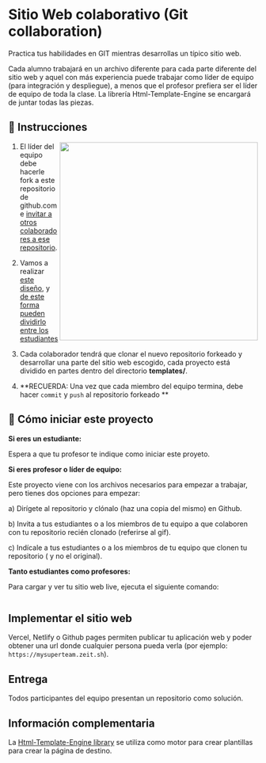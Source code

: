 # Sitio Web colaborativo (Git collaboration)

Practica tus habilidades en GIT mientras desarrollas un típico sitio web.

Cada alumno trabajará en un archivo diferente para cada parte diferente del sitio web y aquel con más experiencia puede trabajar como líder de equipo (para integración y despliegue), a menos que el profesor prefiera ser el líder de equipo de toda la clase. La librería Html-Template-Engine se encargará de juntar todas las piezas.


## 📝 Instrucciones

<img align="right" height="400" src="https://github.com/breatheco-de/exercise-collaborative-html-website/blob/master/website1/designs/guide.jpg?raw=true" />

1. El líder del equipo debe hacerle fork a este repositorio de github.com e [invitar a otros colaboradores a ese repositorio](https://github.com/breatheco-de/exercise-git-collabration/blob/master/iOBmU5zYqA.gif).

2. Vamos a realizar [este diseño](https://raw.githubusercontent.com/breatheco-de/exercise-collaborative-html-website/master/website1/designs/thumb.jpg), y [de este forma pueden dividirlo entre los estudiantes](https://github.com/breatheco-de/exercise-collaborative-html-website/blob/master/website1/designs/guide.jpg?raw=true)

3. Cada colaborador tendrá que clonar el nuevo repositorio forkeado y desarrollar una parte del sitio web escogido, cada proyecto está dividido en partes dentro del directorio **templates/**.

4. **RECUERDA: Una vez que cada miembro del equipo termina, debe hacer `commit` y `push` al repositorio forkeado **

## 🌱  Cómo iniciar este proyecto


**Si eres un estudiante:**

Espera a que tu profesor te indique como iniciar este proyeto.

**Si eres profesor o líder de equipo:**


Este proyecto viene con los archivos necesarios para empezar a trabajar, pero tienes dos opciones para empezar:

a) Dirígete al repositorio y clónalo (haz una copia del mismo) en Github.


b) Invita a tus estudiantes o a los miembros de tu equipo a que colaboren con tu repositorio recién clonado (referirse al gif).

c) Indícale a tus estudiantes o a los miembros de tu equipo que clonen tu repositorio ( y no el original).

**Tanto estudiantes como profesores:**

Para cargar y ver tu sitio web live, ejecuta el siguiente comando:

```bash

```

## Implementar el sitio web

Vercel, Netlify o Github pages permiten publicar tu aplicación web y poder obtener una url donde cualquier persona pueda verla (por ejemplo: `https://mysuperteam.zeit.sh`).

## Entrega

Todos participantes del equipo presentan un repositorio como solución.

## Información complementaria
La [Html-Template-Engine library](https://github.com/alesanchezr/html-template-engine) se utiliza como motor para crear plantillas para crear la página de destino.
